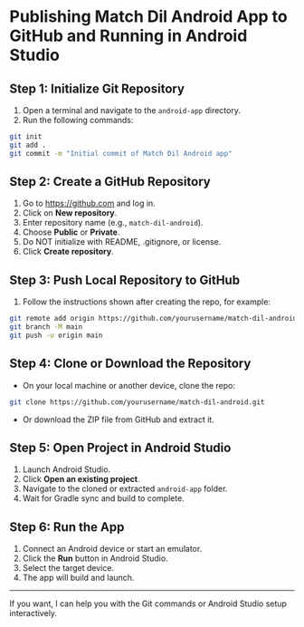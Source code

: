 # Publishing Match Dil Android App to GitHub and Running in Android Studio

## Step 1: Initialize Git Repository

1. Open a terminal and navigate to the `android-app` directory.
2. Run the following commands:

```bash
git init
git add .
git commit -m "Initial commit of Match Dil Android app"
```

## Step 2: Create a GitHub Repository

1. Go to https://github.com and log in.
2. Click on **New repository**.
3. Enter repository name (e.g., `match-dil-android`).
4. Choose **Public** or **Private**.
5. Do NOT initialize with README, .gitignore, or license.
6. Click **Create repository**.

## Step 3: Push Local Repository to GitHub

1. Follow the instructions shown after creating the repo, for example:

```bash
git remote add origin https://github.com/yourusername/match-dil-android.git
git branch -M main
git push -u origin main
```

## Step 4: Clone or Download the Repository

- On your local machine or another device, clone the repo:

```bash
git clone https://github.com/yourusername/match-dil-android.git
```

- Or download the ZIP file from GitHub and extract it.

## Step 5: Open Project in Android Studio

1. Launch Android Studio.
2. Click **Open an existing project**.
3. Navigate to the cloned or extracted `android-app` folder.
4. Wait for Gradle sync and build to complete.

## Step 6: Run the App

1. Connect an Android device or start an emulator.
2. Click the **Run** button in Android Studio.
3. Select the target device.
4. The app will build and launch.

---

If you want, I can help you with the Git commands or Android Studio setup interactively.
